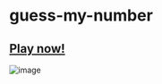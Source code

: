 # guess-my-number


## [Play now!](https://guess-my-num-js.netlify.app/)

![image](https://user-images.githubusercontent.com/65421302/98184077-5abeb800-1ebe-11eb-9ac5-661df26b663d.png)

